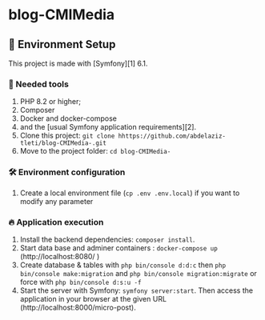# blog-CMIMedia


## 🚀 Environment Setup

This project is made with [Symfony][1] 6.1.

### 🐳 Needed tools

1. PHP 8.2 or higher;
2. Composer
3. Docker and docker-compose
4. and the [usual Symfony application requirements][2].
6. Clone this project: `git clone hhttps://github.com/abdelaziz-tleti/blog-CMIMedia-.git`
7. Move to the project folder: `cd blog-CMIMedia-`

### 🛠️ Environment configuration

1. Create a local environment file (`cp .env .env.local`) if you want to modify any parameter

### 🔥 Application execution

1. Install the backend dependencies: `composer install`.
2. Start data base and adminer containers : `docker-compose up` (http://localhost:8080/ ) 
3. Create database & tables with `php bin/console d:d:c` then `php bin/console make:migration`
   and `php bin/console migration:migrate` or force with `php bin/console d:s:u -f`
7. Start the server with Symfony: `symfony server:start`.
   Then access the application in your browser at the given URL (http://localhost:8000/micro-post).
